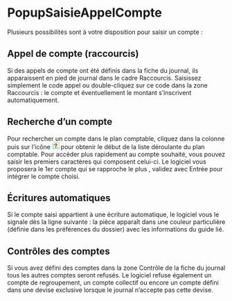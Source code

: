# PopupSaisieAppelCompte


Plusieurs possibilités sont à votre disposition pour saisir un compte :


## Appel de compte (raccourcis)


Si des appels de compte ont été définis dans la fiche du journal, ils apparaissent en pied de journal dans le cadre Raccourcis. Saisissez simplement le code appel ou double-cliquez sur ce code dans la zone Raccourcis : le compte et éventuellement le montant s’inscrivent automatiquement.


## Recherche d’un compte


Pour rechercher un compte dans le plan comptable, cliquez dans la colonne puis sur l’icône ![flechebasse.gif](../BoutonFlecheBasse.gif "flechebasse.gif") pour obtenir le début de la liste déroulante du plan comptable. Pour accéder plus rapidement au compte souhaité, vous pouvez saisir les premiers caractères qui composent celui-ci. Le logiciel vous proposera le 1er compte qui se rapproche le plus , validez avec Entrée pour intégrer le compte choisi.


## Écritures automatiques


Si le compte saisi appartient à une écriture automatique, le logiciel vous le signale dès la ligne suivante : la pièce apparaît dans une couleur particulière (définie dans les préférences du dossier) avec les informations du guide lié.


## Contrôles des comptes


Si vous avez défini des comptes dans la zone Contrôle de la fiche du journal tous les autres comptes seront refusés. Le logiciel refuse également un compte de regroupement, un compte collectif ou encore un compte défini dans une devise exclusive lorsque le journal n’accepte pas cette devise.



